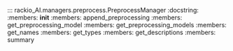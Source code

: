 ::: rackio_AI.managers.preprocess.PreprocessManager
    :docstring:
    :members: __init__
    :members: append_preprocessing
    :members: get_preprocessing_model
    :members: get_preprocessing_models
    :members: get_names
    :members: get_types
    :members: get_descriptions
    :members: summary